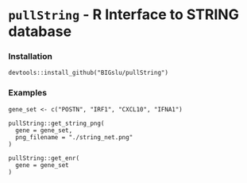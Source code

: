 # `pullString` - R Interface to STRING database


### Installation

```
devtools::install_github("BIGslu/pullString")
```

### Examples

```
gene_set <- c("POSTN", "IRF1", "CXCL10", "IFNA1")

pullString::get_string_png(
  gene = gene_set,
  png_filename = "./string_net.png"
)

pullString::get_enr(
  gene = gene_set
)
```

